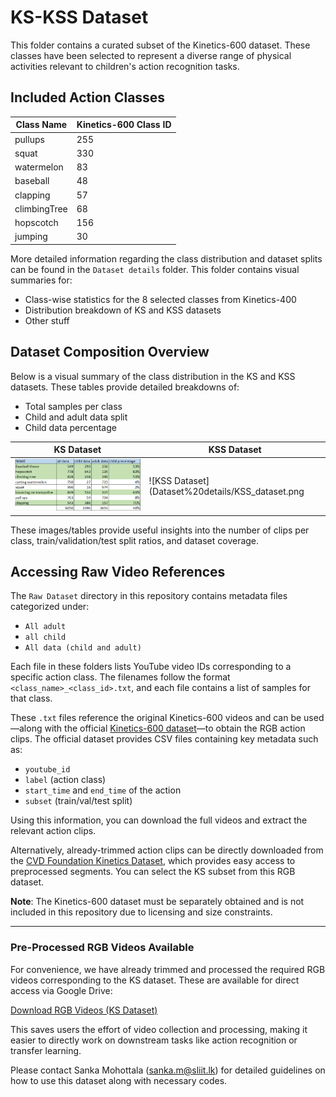 # KS-KSS Dataset

This folder contains a curated subset of the Kinetics-600 dataset. These classes have been selected to represent a diverse range of physical activities relevant to children's action recognition tasks.

## Included Action Classes

| Class Name      | Kinetics-600 Class ID |
|-----------------|------------------------|
| pullups         | 255                    |
| squat           | 330                    |
| watermelon      | 83                     |
| baseball        | 48                     |
| clapping        | 57                     |
| climbingTree    | 68                     |
| hopscotch       | 156                    |
| jumping         | 30                     |

More detailed information regarding the class distribution and dataset splits can be found in the `Dataset details` folder. This folder contains visual summaries for:

- Class-wise statistics for the 8 selected classes from Kinetics-400
- Distribution breakdown of KS and KSS datasets
- Other stuff

## Dataset Composition Overview

Below is a visual summary of the class distribution in the KS and KSS datasets. These tables provide detailed breakdowns of:

- Total samples per class
- Child and adult data split
- Child data percentage

| KS Dataset | KSS Dataset |
|------------|-------------|
| ![KS Dataset](Dataset%20details/KS_dataset.png) | ![KSS Dataset](Dataset%20details/KSS_dataset.png

These images/tables provide useful insights into the number of clips per class, train/validation/test split ratios, and dataset coverage.

## Accessing Raw Video References

The `Raw Dataset` directory in this repository contains metadata files categorized under:

- `All adult`
- `all child`
- `All data (child and adult)`

Each file in these folders lists YouTube video IDs corresponding to a specific action class. The filenames follow the format `<class_name>_<class_id>.txt`, and each file contains a list of samples for that class.

These `.txt` files reference the original Kinetics-600 videos and can be used—along with the official [Kinetics-600 dataset](https://github.com/cvdfoundation/kinetics-dataset)—to obtain the RGB action clips. The official dataset provides CSV files containing key metadata such as:

- `youtube_id`
- `label` (action class)
- `start_time` and `end_time` of the action
- `subset` (train/val/test split)

Using this information, you can download the full videos and extract the relevant action clips.

Alternatively, already-trimmed action clips can be directly downloaded from the [CVD Foundation Kinetics Dataset](https://github.com/cvdfoundation/kinetics-dataset), which provides easy access to preprocessed segments. You can select the KS subset from this RGB dataset.


**Note**: The Kinetics-600 dataset must be separately obtained and is not included in this repository due to licensing and size constraints.

---

### Pre-Processed RGB Videos Available

For convenience, we have already trimmed and processed the required RGB videos corresponding to the KS dataset. These are available for direct access via Google Drive:

[Download RGB Videos (KS Dataset)](https://drive.google.com/drive/folders/1CaeN2eee1TLbrFxCGEdWhGis-AaZXvD7?usp=sharing)

This saves users the effort of video collection and processing, making it easier to directly work on downstream tasks like action recognition or transfer learning.






Please contact Sanka Mohottala (sanka.m@sliit.lk) for detailed guidelines on how to use this dataset along with necessary codes.
